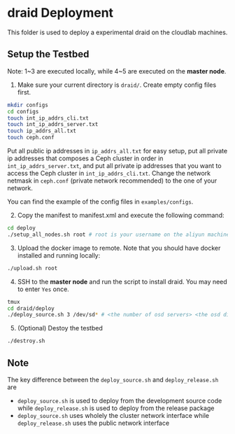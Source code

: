 # draid Deployment

This folder is used to deploy a experimental draid on the cloudlab machines.

## Setup the Testbed

Note: 1~3 are executed locally, while 4~5 are executed on the **master node**.

1. Make sure your current directory is `draid/`. Create empty config files first.

```bash
mkdir configs
cd configs
touch int_ip_addrs_cli.txt
touch int_ip_addrs_server.txt
touch ip_addrs_all.txt
touch ceph.conf
```

Put all public ip addresses in `ip_addrs_all.txt` for easy setup, put all private ip addresses that composes a Ceph cluster in order in `int_ip_addrs_server.txt`, and put all private ip addresses that you want to access the Ceph cluster in `int_ip_addrs_cli.txt`. Change the network netmask in `ceph.conf` (private network recommended) to the one of your network.

You can find the example of the config files in `examples/configs`.

2. Copy the manifest to manifest.xml and execute the following command:

```Bash
cd deploy
./setup_all_nodes.sh root # root is your username on the aliyun machines
```

3. Upload the docker image to remote. Note that you should have docker installed and running locally:

```bash
./upload.sh root
```

4. SSH to the **master node** and run the script to install draid. You may need to enter `Yes` once.

```Bash
tmux
cd draid/deploy
./deploy_source.sh 3 /dev/sd* # <the number of osd servers> <the osd disk>
```

5. (Optional) Destoy the testbed

```Bash
./destroy.sh
```

## Note

The key difference between the `deploy_source.sh` and `deploy_release.sh` are
- `deploy_source.sh` is used to deploy from the development source code while `deploy_release.sh` is used to deploy from the release package
- `deploy_source.sh` uses wholely the cluster network interface while `deploy_release.sh` uses the public network interface